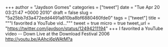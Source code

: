 
+++
author = "Jaydson Gomes"
categories = ["tweet"]
date = "Tue Apr 20 03:21:47 +0000 2010"
draft = false
slug = "5a25bb7d3a472edd4491a810ba8bf6880460fde0"
tags = ["tweet"]
title = """I favorited a YouTube vid..."""
tweet = true
micro = true
tweet_url = "https://twitter.com/jaydson/status/12494211194"
+++
I favorited a YouTube video -- Down Live at the Download Festival 2006 http://youtu.be/AAhci6pWAtM?a
